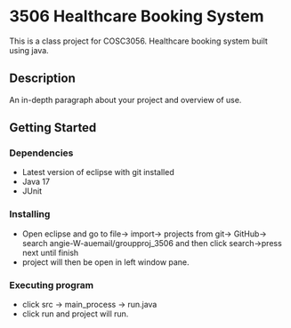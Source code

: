 # 3506 Healthcare Booking System

This is a class project for COSC3056. Healthcare booking system built using java.

## Description

An in-depth paragraph about your project and overview of use.

## Getting Started

### Dependencies

* Latest version of eclipse with git installed
* Java 17
* JUnit

### Installing

* Open eclipse and go to file-> import-> projects from git-> GitHub-> search angie-W-auemail/groupproj_3506 and then click search->press next until finish
* project will then be open in left window pane.

### Executing program

* click src -> main_process -> run.java
* click run and project will run.



